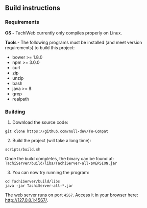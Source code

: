 ## Build instructions

### Requirements

**OS -** TachiWeb currently only compiles properly on Linux.

**Tools -** The following programs must be installed (and meet version requirements) to build this project:
- bower >= 1.8.0
- npm >= 3.0.0
- curl
- zip
- unzip
- bash
- java >= 8
- grep
- realpath

### Building
1. Download the source code:
```
git clone https://github.com/null-dev/TW-Compat
```
2. Build the project (will take a long time):
```
scripts/build.sh
```
Once the build completes, the binary can be found at: `TachiServer/build/libs/TachiServer-all-$VERSION.jar`

3. You can now try running the program:
```
cd TachiServer/build/libs
java -jar TachiServer-all-*.jar
```
The web server runs on port `4567`. Access it in your browser here: http://127.0.0.1:4567/.
